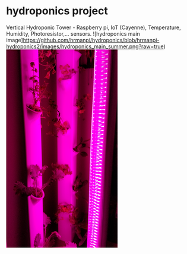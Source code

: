 # hydroponics project
Vertical Hydroponic Tower - Raspberry pi, IoT (Cayenne), Temperature, Humidity, Photoresistor,... sensors. 
![hydroponics main image]https://github.com/hrmanpi/hydroponics/blob/hrmanpi-hydroponics2/images/hydroponics_main_summer.png?raw=true)
![hydroponics main image](https://github.com/hrmanpi/hydroponics/blob/hrmanpi-hydroponics2/images/hydrponics_with_light.png?raw=true)
